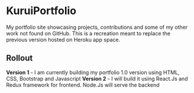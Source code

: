 # KuruiPortfolio

My portfolio site showcasing projects, contributions and some of my other work not found on GitHub. This is a recreation meant to replace the previous version hosted on Heroku app space.

## Rollout
**Version 1** - I am currently building my portfolio 1.0 version using HTML, CSS, Bootstrap and Javascript 
**Version 2** - I will build it using React.Js and Redux framework for frontend. Node.Js will serve the backend
